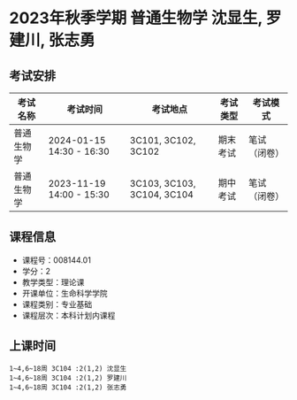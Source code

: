 # 2023年秋季学期 普通生物学 沈显生, 罗建川, 张志勇




## 考试安排

| 考试名称 | 考试时间 | 考试地点 | 考试类型 | 考试模式 |
| -------- | -------- | -------- | -------- | -------- |
| 普通生物学 | 2024-01-15 14:30 - 16:30 | 3C101, 3C102, 3C102 | 期末考试 | 笔试（闭卷） |
| 普通生物学 | 2023-11-19 14:00 - 15:30 | 3C103, 3C103, 3C104, 3C104 | 期中考试 | 笔试（闭卷） |





## 课程信息

- 课程号：008144.01
- 学分：2
- 教学类型：理论课
- 开课单位：生命科学学院
- 课程类别：专业基础
- 课程层次：本科计划内课程

## 上课时间

```
1~4,6~18周 3C104 :2(1,2) 沈显生
1~4,6~18周 3C104 :2(1,2) 罗建川
1~4,6~18周 3C104 :2(1,2) 张志勇
```

